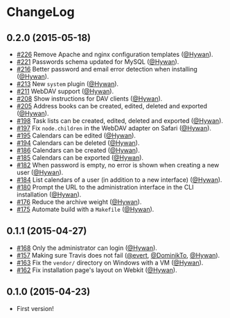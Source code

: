 ChangeLog
=========

0.2.0 (2015-05-18)
------------------

* [#226](https://github.com/fruux/sabre-katana/pull/226) Remove Apache and nginx configuration templates ([@Hywan]).
* [#221](https://github.com/fruux/sabre-katana/pull/221) Passwords schema updated for MySQL ([@Hywan]).
* [#216](https://github.com/fruux/sabre-katana/pull/216) Better password and email error detection when installing ([@Hywan]).
* [#213](https://github.com/fruux/sabre-katana/pull/213) New `system` plugin ([@Hywan]).
* [#211](https://github.com/fruux/sabre-katana/pull/208) WebDAV support ([@Hywan]).
* [#208](https://github.com/fruux/sabre-katana/pull/208) Show instructions for DAV clients ([@Hywan]).
* [#205](https://github.com/fruux/sabre-katana/pull/205) Address books can be created, edited, deleted and exported ([@Hywan]).
* [#198](https://github.com/fruux/sabre-katana/pull/198) Task lists can be created, edited, deleted and exported ([@Hywan]).
* [#197](https://github.com/fruux/sabre-katana/pull/197) Fix `node.children` in the WebDAV adapter on Safari ([@Hywan]).
* [#195](https://github.com/fruux/sabre-katana/pull/195) Calendars can be edited ([@Hywan]).
* [#194](https://github.com/fruux/sabre-katana/pull/194) Calendars can be deleted ([@Hywan]).
* [#186](https://github.com/fruux/sabre-katana/pull/186) Calendars can be created ([@Hywan]).
* [#185](https://github.com/fruux/sabre-katana/pull/185) Calendars can be exported ([@Hywan]).
* [#182](https://github.com/fruux/sabre-katana/pull/182) When password is empty, no error is shown when creating a new user ([@Hywan]).
* [#184](https://github.com/fruux/sabre-katana/pull/184) List calendars of a user (in addition to a new interface) ([@Hywan]).
* [#180](https://github.com/fruux/sabre-katana/pull/180) Prompt the URL to the administration interface in the CLI installation ([@Hywan]).
* [#176](https://github.com/fruux/sabre-katana/pull/176) Reduce the archive weight ([@Hywan]).
* [#175](https://github.com/fruux/sabre-katana/pull/164) Automate build with a `Makefile` ([@Hywan]).

0.1.1 (2015-04-27)
------------------

* [#168](https://github.com/fruux/sabre-katana/pull/168) Only the administrator can login ([@Hywan]).
* [#157](https://github.com/fruux/sabre-katana/pull/157) Making sure Travis does not fail ([@evert], [@DominikTo], [@Hywan]).
* [#163](https://github.com/fruux/sabre-katana/pull/163) Fix the `vendor/` directory on Windows with a VM ([@Hywan]).
* [#162](https://github.com/fruux/sabre-katana/issues/162) Fix installation page's layout on Webkit ([@Hywan]).


0.1.0 (2015-04-23)
------------------

* First version!

[@Hywan]: https://github.com/Hywan
[@evert]: https://github.com/evert
[@DominikTo]: https://github.com/DominikTo
